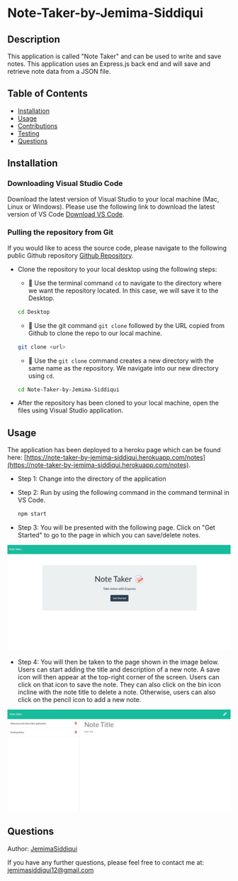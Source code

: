 # Note-Taker-by-Jemima-Siddiqui

## Description
This application is called "Note Taker" and can be used to write and save notes. This application uses an Express.js back end and will save and retrieve note data from a JSON file.

## Table of Contents
* [Installation](#installation)
* [Usage](#usage)
* [Contributions](#contributions)
* [Testing](#testing)
* [Questions](#questions)

## Installation

### Downloading Visual Studio Code 

 Download the latest version of Visual Studio to your local machine (Mac, Linux or Windows). Please use the following link to download the latest version of VS Code [Download VS Code](https://code.visualstudio.com/download). 

### Pulling the repository from Git 

If you would like to acess the source code, please navigate to the following public Github repository [Github Repository](https://github.com/JemimaSiddiqui/Note-Taker-by-Jemima-Siddiqui.git). 

* Clone the repository to your local desktop using the following steps:

  * 🔑 Use the terminal command `cd` to navigate to the directory where we want the repository located. In this case, we will save it to the Desktop. 

  ```bash
  cd Desktop
  ```

  * 🔑 Use the git command `git clone` followed by the URL copied from Github to clone the repo to our local machine.

  ```bash
  git clone <url>
  ```

  * 🔑 Use the `git clone` command creates a new directory with the same name as the repository. We navigate into our new directory using `cd`.

  ```bash
  cd Note-Taker-by-Jemima-Siddiqui
  ```
* After the repository has been cloned to your local machine, open the files using Visual Studio application. 

## Usage
The application has been deployed to a heroku page which can be found here: [https://note-taker-by-jemima-siddiqui.herokuapp.com/notes](https://note-taker-by-jemima-siddiqui.herokuapp.com/notes). 

* Step 1: Change into the directory of the application 
* Step 2: Run by using the following command in the command terminal in VS Code. 

  ```bash
  npm start  
  ```
* Step 3: You will be presented with the following page. Click on "Get Started" to go to the page in which you can save/delete notes. 

![First page for the application](./assets/page_1.png)

* Step 4: You will then be taken to the page shown in the image below. Users can start adding the title and description of a new note. A save icon will then appear at the top-right corner of the screen. Users can click on that icon to save the note. They can also click on the bin icon incline with the note title to delete a note. Otherwise, users can also click on the pencil icon to add a new note. 

![Notes page](./assets/page_2.png)

    
## Questions
Author: [JemimaSiddiqui](https://github.com/JemimaSiddiqui)

If you have any further questions, please feel free to contact me at: [jemimasiddiqui12@gmail.com](mailto:jemimasiddiqui12@gmail.com)
